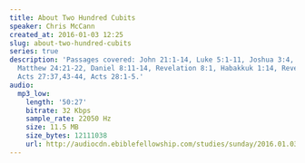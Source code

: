 ```yaml
---
title: About Two Hundred Cubits
speaker: Chris McCann
created_at: 2016-01-03 12:25
slug: about-two-hundred-cubits
series: true
description: 'Passages covered: John 21:1-14, Luke 5:1-11, Joshua 3:4, Matthew 4:18-20,
  Matthew 24:21-22, Daniel 8:11-14, Revelation 8:1, Habakkuk 1:14, Revelation 7:9,13-14,
  Acts 27:37,43-44, Acts 28:1-5.'
audio:
  mp3_low:
    length: '50:27'
    bitrate: 32 Kbps
    sample_rate: 22050 Hz
    size: 11.5 MB
    size_bytes: 12111038
    url: http://audiocdn.ebiblefellowship.com/studies/sunday/2016.01.03_McCann_-_About_Two_Hundred_Cubits.mp3
---
```

